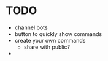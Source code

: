 
TODO
====

- channel bots
- button to quickly show commands
- create your own commands
	- share with public?
- 
